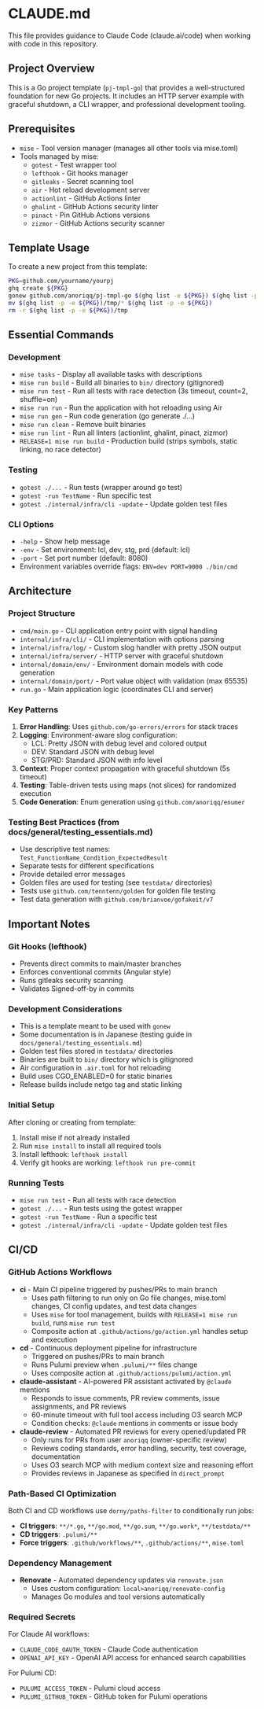 # CLAUDE.md

This file provides guidance to Claude Code (claude.ai/code) when working with code in this repository.

## Project Overview

This is a Go project template (`pj-tmpl-go`) that provides a well-structured foundation for new Go projects. It includes an HTTP server example with graceful shutdown, a CLI wrapper, and professional development tooling.

## Prerequisites

- `mise` - Tool version manager (manages all other tools via mise.toml)
- Tools managed by mise:
  - `gotest` - Test wrapper tool
  - `lefthook` - Git hooks manager
  - `gitleaks` - Secret scanning tool
  - `air` - Hot reload development server
  - `actionlint` - GitHub Actions linter
  - `ghalint` - GitHub Actions security linter
  - `pinact` - Pin GitHub Actions versions
  - `zizmor` - GitHub Actions security scanner

## Template Usage

To create a new project from this template:
```bash
PKG=github.com/yourname/yourpj
ghq create ${PKG}
gonew github.com/anoriqq/pj-tmpl-go $(ghq list -e ${PKG}) $(ghq list -p -e ${PKG})/tmp
mv $(ghq list -p -e ${PKG})/tmp/* $(ghq list -p -e ${PKG})
rm -r $(ghq list -p -e ${PKG})/tmp
```

## Essential Commands

### Development
- `mise tasks` - Display all available tasks with descriptions
- `mise run build` - Build all binaries to `bin/` directory (gitignored)
- `mise run test` - Run all tests with race detection (3s timeout, count=2, shuffle=on)
- `mise run run` - Run the application with hot reloading using Air
- `mise run gen` - Run code generation (go generate ./...)
- `mise run clean` - Remove built binaries
- `mise run lint` - Run all linters (actionlint, ghalint, pinact, zizmor)
- `RELEASE=1 mise run build` - Production build (strips symbols, static linking, no race detector)

### Testing
- `gotest ./...` - Run tests (wrapper around go test)
- `gotest -run TestName` - Run specific test
- `gotest ./internal/infra/cli -update` - Update golden test files

### CLI Options
- `-help` - Show help message
- `-env` - Set environment: lcl, dev, stg, prd (default: lcl)
- `-port` - Set port number (default: 8080)
- Environment variables override flags: `ENV=dev PORT=9000 ./bin/cmd`

## Architecture

### Project Structure
- `cmd/main.go` - CLI application entry point with signal handling
- `internal/infra/cli/` - CLI implementation with options parsing
- `internal/infra/log/` - Custom slog handler with pretty JSON output
- `internal/infra/server/` - HTTP server with graceful shutdown
- `internal/domain/env/` - Environment domain models with code generation
- `internal/domain/port/` - Port value object with validation (max 65535)
- `run.go` - Main application logic (coordinates CLI and server)

### Key Patterns
1. **Error Handling**: Uses `github.com/go-errors/errors` for stack traces
2. **Logging**: Environment-aware slog configuration:
   - LCL: Pretty JSON with debug level and colored output
   - DEV: Standard JSON with debug level
   - STG/PRD: Standard JSON with info level
3. **Context**: Proper context propagation with graceful shutdown (5s timeout)
4. **Testing**: Table-driven tests using maps (not slices) for randomized execution
5. **Code Generation**: Enum generation using `github.com/anoriqq/enumer`

### Testing Best Practices (from docs/general/testing_essentials.md)
- Use descriptive test names: `Test_FunctionName_Condition_ExpectedResult`
- Separate tests for different specifications
- Provide detailed error messages
- Golden files are used for testing (see `testdata/` directories)
- Tests use `github.com/tenntenn/golden` for golden file testing
- Test data generation with `github.com/brianvoe/gofakeit/v7`

## Important Notes

### Git Hooks (lefthook)
- Prevents direct commits to main/master branches
- Enforces conventional commits (Angular style)
- Runs gitleaks security scanning
- Validates Signed-off-by in commits

### Development Considerations
- This is a template meant to be used with `gonew`
- Some documentation is in Japanese (testing guide in `docs/general/testing_essentials.md`)
- Golden test files stored in `testdata/` directories
- Binaries are built to `bin/` directory which is gitignored
- Air configuration in `.air.toml` for hot reloading
- Build uses CGO_ENABLED=0 for static binaries
- Release builds include netgo tag and static linking

### Initial Setup
After cloning or creating from template:
1. Install mise if not already installed
2. Run `mise install` to install all required tools
3. Install lefthook: `lefthook install`
4. Verify git hooks are working: `lefthook run pre-commit`

### Running Tests
- `mise run test` - Run all tests with race detection
- `gotest ./...` - Run tests using the gotest wrapper
- `gotest -run TestName` - Run a specific test
- `gotest ./internal/infra/cli -update` - Update golden test files

## CI/CD

### GitHub Actions Workflows
- **ci** - Main CI pipeline triggered by pushes/PRs to main branch
  - Uses path filtering to run only on Go file changes, mise.toml changes, CI config updates, and test data changes
  - Uses `mise` for tool management, builds with `RELEASE=1 mise run build`, runs `mise run test`
  - Composite action at `.github/actions/go/action.yml` handles setup and execution
- **cd** - Continuous deployment pipeline for infrastructure
  - Triggered on pushes/PRs to main branch
  - Runs Pulumi preview when `.pulumi/**` files change
  - Uses composite action at `.github/actions/pulumi/action.yml`
- **claude-assistant** - AI-powered PR assistant activated by `@claude` mentions
  - Responds to issue comments, PR review comments, issue assignments, and PR reviews
  - 60-minute timeout with full tool access including O3 search MCP
  - Condition checks: `@claude` mentions in comments or issue body
- **claude-review** - Automated PR reviews for every opened/updated PR
  - Only runs for PRs from user `anoriqq` (owner-specific review)
  - Reviews coding standards, error handling, security, test coverage, documentation
  - Uses O3 search MCP with medium context size and reasoning effort
  - Provides reviews in Japanese as specified in `direct_prompt`

### Path-Based CI Optimization
Both CI and CD workflows use `dorny/paths-filter` to conditionally run jobs:
- **CI triggers**: `**/*.go`, `**/go.mod`, `**/go.sum`, `**/go.work*`, `**/testdata/**`
- **CD triggers**: `.pulumi/**`
- **Force triggers**: `.github/workflows/**`, `.github/actions/**`, `mise.toml`

### Dependency Management
- **Renovate** - Automated dependency updates via `renovate.json`
  - Uses custom configuration: `local>anoriqq/renovate-config`
  - Manages Go modules and tool versions automatically

### Required Secrets
For Claude AI workflows:
- `CLAUDE_CODE_OAUTH_TOKEN` - Claude Code authentication
- `OPENAI_API_KEY` - OpenAI API access for enhanced search capabilities

For Pulumi CD:
- `PULUMI_ACCESS_TOKEN` - Pulumi cloud access
- `PULUMI_GITHUB_TOKEN` - GitHub token for Pulumi operations